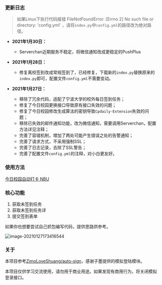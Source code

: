 ### 更新日志

> 如果Linux下执行代码报错 FileNotFoundError: [Errno 2] No such file or directory: 'config.yml' ，请将`index.py`中`config.yml`的路径改为绝对路径。

- **2021年1月30日：**
  - Serverchan近期服务不稳定，将微信通知改成更稳定的PushPlus

- **2021年1月28日：**
  - 修复离校签到改成常规签到了，已经修复，下载新的`index.py`替换原来的`index.py`即可，配置文件`config.yml`不需要变动。

- **2021年1月27日：**
  - 移除了冗余代码，适配了宁波大学的校外每日签到任务；
  - 修复了今日校园更换接口导致原有接口失效的问题；
  - 修复了今日校园修改生成算法的密钥导致`Cpdaily-Extension`失效的问题；
  - 移除已失效的邮件通知功能，改为微信通知，需要调用Serverchan，配置方法详见注释；
  - 完善了容错机制，增加了两处可能产生错误之处的告警通知；
  - 完善了请求方式，不采用强制SSL；
  - 完善了日志记录，去除了SSL警告；
  - 完善了配置文件`config.yml`的注释，对小白更友好。

### 使用方法

[今日校园自动打卡 NBU](https://pwner.cn/posts/7fdc2e69.html)

### 核心功能

1. 获取未签到任务
2. 获取未签到任务详
3. 提交签到表单

如果你也想要尝试自己抓包编写代码，提供思路供参考。

![image-20210127173416544](https://img.xiehestudio.com/pic_go/20210127173416.png)

### 关于

本项目参考[ZimoLoveShuang/auto-sign](https://github.com/ZimoLoveShuang/auto-sign)，感谢子墨提供的模拟登陆模块。

本项目仅供学习交流使用，请勿用于商业用途。如果发现有商用行为，将关闭模拟登录接口。

